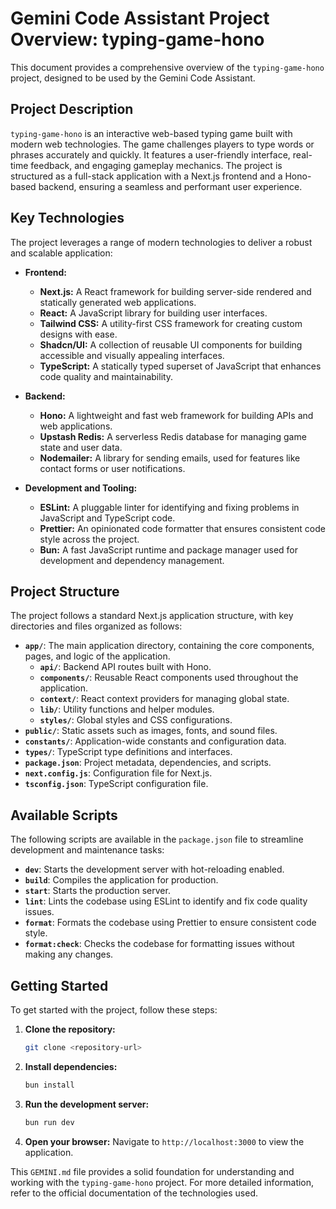 # Gemini Code Assistant Project Overview: typing-game-hono

This document provides a comprehensive overview of the `typing-game-hono` project, designed to be used by the Gemini Code Assistant.

## Project Description

`typing-game-hono` is an interactive web-based typing game built with modern web technologies. The game challenges players to type words or phrases accurately and quickly. It features a user-friendly interface, real-time feedback, and engaging gameplay mechanics. The project is structured as a full-stack application with a Next.js frontend and a Hono-based backend, ensuring a seamless and performant user experience.

## Key Technologies

The project leverages a range of modern technologies to deliver a robust and scalable application:

- **Frontend:**
  - **Next.js:** A React framework for building server-side rendered and statically generated web applications.
  - **React:** A JavaScript library for building user interfaces.
  - **Tailwind CSS:** A utility-first CSS framework for creating custom designs with ease.
  - **Shadcn/UI:** A collection of reusable UI components for building accessible and visually appealing interfaces.
  - **TypeScript:** A statically typed superset of JavaScript that enhances code quality and maintainability.

- **Backend:**
  - **Hono:** A lightweight and fast web framework for building APIs and web applications.
  - **Upstash Redis:** A serverless Redis database for managing game state and user data.
  - **Nodemailer:** A library for sending emails, used for features like contact forms or user notifications.

- **Development and Tooling:**
  - **ESLint:** A pluggable linter for identifying and fixing problems in JavaScript and TypeScript code.
  - **Prettier:** An opinionated code formatter that ensures consistent code style across the project.
  - **Bun:** A fast JavaScript runtime and package manager used for development and dependency management.

## Project Structure

The project follows a standard Next.js application structure, with key directories and files organized as follows:

- **`app/`**: The main application directory, containing the core components, pages, and logic of the application.
  - **`api/`**: Backend API routes built with Hono.
  - **`components/`**: Reusable React components used throughout the application.
  - **`context/`**: React context providers for managing global state.
  - **`lib/`**: Utility functions and helper modules.
  - **`styles/`**: Global styles and CSS configurations.
- **`public/`**: Static assets such as images, fonts, and sound files.
- **`constants/`**: Application-wide constants and configuration data.
- **`types/`**: TypeScript type definitions and interfaces.
- **`package.json`**: Project metadata, dependencies, and scripts.
- **`next.config.js`**: Configuration file for Next.js.
- **`tsconfig.json`**: TypeScript configuration file.

## Available Scripts

The following scripts are available in the `package.json` file to streamline development and maintenance tasks:

- **`dev`**: Starts the development server with hot-reloading enabled.
- **`build`**: Compiles the application for production.
- **`start`**: Starts the production server.
- **`lint`**: Lints the codebase using ESLint to identify and fix code quality issues.
- **`format`**: Formats the codebase using Prettier to ensure consistent code style.
- **`format:check`**: Checks the codebase for formatting issues without making any changes.

## Getting Started

To get started with the project, follow these steps:

1. **Clone the repository:**
   ```bash
   git clone <repository-url>
   ```
2. **Install dependencies:**
   ```bash
   bun install
   ```
3. **Run the development server:**
   ```bash
   bun run dev
   ```
4. **Open your browser:**
   Navigate to `http://localhost:3000` to view the application.

This `GEMINI.md` file provides a solid foundation for understanding and working with the `typing-game-hono` project. For more detailed information, refer to the official documentation of the technologies used.

